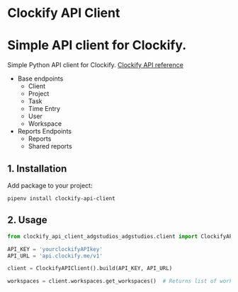 # Clockify API Client

# Simple API client for Clockify.
Simple Python API client for Clockify. [Clockify API reference](https://clockify.me/developers-api)

- Base endpoints
  - Client
  - Project
  - Task  
  - Time Entry
  - User
  - Workspace
- Reports Endpoints
  - Reports
  - Shared reports


## 1. Installation

Add package to your project:

```
pipenv install clockify-api-client
```

## 2. Usage


```python
from clockify_api_client_adgstudios_adgstudios.client import ClockifyAPIClient

API_KEY = 'yourclockifyAPIkey'
API_URL = 'api.clockify.me/v1'

client = ClockifyAPIClient().build(API_KEY, API_URL)

workspaces = client.workspaces.get_workspaces()  # Returns list of workspaces.

```
